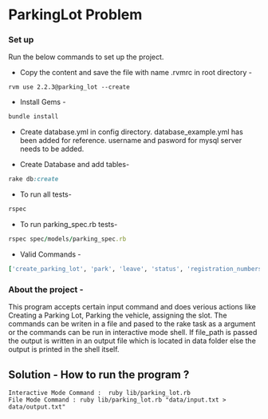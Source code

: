 # ParkingLot Problem

### Set up

Run the below commands to set up the project.

* Copy the content and save the file with name .rvmrc in root directory -
```console
rvm use 2.2.3@parking_lot --create
```

* Install Gems -
```ruby
bundle install
```

* Create database.yml in config directory. database_example.yml has been added for reference. username and pasword for mysql server needs to be added.

* Create Database and add tables-
```ruby
rake db:create
```

* To run all tests-
```ruby
rspec
```

* To run parking_spec.rb tests-
```ruby
rspec spec/models/parking_spec.rb
```

* Valid Commands -
```ruby
['create_parking_lot', 'park', 'leave', 'status', 'registration_numbers_for_cars_with_colour', 'slot_numbers_for_cars_with_colour', 'slot_number_for_registration_number'] 
```

### About the project -
This program accepts certain input command and does verious actions like Creating a Parking Lot, Parking the vehicle, assigning the slot. The commands can be writen in a file and pased to the rake task as a argument or the commands can be run in interactive mode shell. If file_path is passed the output is written in an output file which is located in data folder else the output is printed in the shell itself.


## Solution - How to run the program ?
	
	Interactive Mode Command :  ruby lib/parking_lot.rb
	File Mode Command : ruby lib/parking_lot.rb "data/input.txt > data/output.txt"

